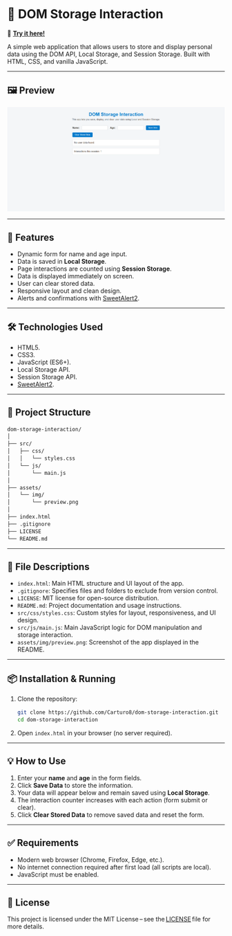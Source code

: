 # 💾 DOM Storage Interaction

🔗 **[Try it here!](https://carturo8.github.io/dom-storage-interaction/)**

A simple web application that allows users to store and display personal data using the DOM API, Local Storage, and Session Storage. Built with HTML, CSS, and vanilla JavaScript.

---

## 🖼️ Preview

![Preview](./assets/img/preview.png)

---

## 🚀 Features

- Dynamic form for name and age input.
- Data is saved in **Local Storage**.
- Page interactions are counted using **Session Storage**.
- Data is displayed immediately on screen.
- User can clear stored data.
- Responsive layout and clean design.
- Alerts and confirmations with [SweetAlert2](https://sweetalert2.github.io/).

---

## 🛠 Technologies Used

- HTML5.
- CSS3.
- JavaScript (ES6+).
- Local Storage API.
- Session Storage API.
- [SweetAlert2](https://cdn.jsdelivr.net/npm/sweetalert2@11).

---

## 📁 Project Structure

```bash
dom-storage-interaction/
│
├── src/
│   ├── css/
│   │   └── styles.css
│   └── js/
│       └── main.js
│
├── assets/
│   └── img/
│       └── preview.png
│
├── index.html
├── .gitignore
├── LICENSE
└── README.md
```

---

## 📝 File Descriptions

- `index.html`: Main HTML structure and UI layout of the app.
- `.gitignore`: Specifies files and folders to exclude from version control.
- `LICENSE`: MIT license for open-source distribution.
- `README.md`: Project documentation and usage instructions.
- `src/css/styles.css`: Custom styles for layout, responsiveness, and UI design.
- `src/js/main.js`: Main JavaScript logic for DOM manipulation and storage interaction.
- `assets/img/preview.png`: Screenshot of the app displayed in the README.

---

## 📦 Installation & Running

1. Clone the repository:

   ```bash
   git clone https://github.com/Carturo8/dom-storage-interaction.git
   cd dom-storage-interaction
   ```

2. Open `index.html` in your browser (no server required).

---

## 💡 How to Use

1. Enter your **name** and **age** in the form fields.
2. Click **Save Data** to store the information.
3. Your data will appear below and remain saved using **Local Storage**.
4. The interaction counter increases with each action (form submit or clear).
5. Click **Clear Stored Data** to remove saved data and reset the form.

---

## ✅ Requirements

- Modern web browser (Chrome, Firefox, Edge, etc.).
- No internet connection required after first load (all scripts are local).
- JavaScript must be enabled.

---

## 📄 License

This project is licensed under the MIT License – see the [LICENSE](https://github.com/Carturo8/dom-storage-interaction/blob/main/LICENSE) file for more details.
